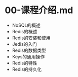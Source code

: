 # 00-课程介绍.md

* NoSQL的概述
* Redis的概述
* Redis的安装和使用
* Jedis的入门
* Redis的数据类型
* Keys的通用操作
* Redis的特性
* Redis的持久化

